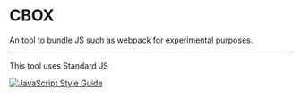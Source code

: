 # CBOX

An tool to bundle JS such as webpack for experimental purposes.

-----

This tool uses Standard JS

[![JavaScript Style Guide](https://cdn.rawgit.com/standard/standard/master/badge.svg)](https://github.com/standard/standard)